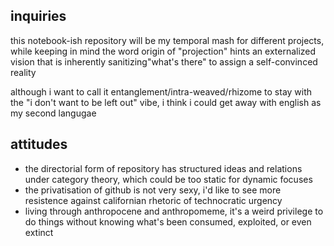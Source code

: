 ## inquiries

this notebook-ish repository will be my temporal mash for different projects, while keeping in mind the word origin of "projection" hints an externalized vision that is inherently sanitizing"what's there" to assign a self-convinced reality

although i want to call it entanglement/intra-weaved/rhizome to stay with the "i don't want to be left out" vibe, i think i could get away with english as my second langugae

## attitudes

* the directorial form of repository has structured ideas and relations under category theory, which could be too static for dynamic focuses
* the privatisation of github is not very sexy, i'd like to see more resistence against californian rhetoric of technocratic urgency
* living through anthropocene and anthropomeme, it's a weird privilege to do things without knowing what's been consumed, exploited, or even extinct
